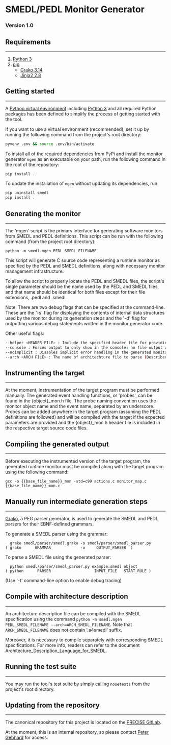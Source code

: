 # SMEDL/PEDL Monitor Generator
### Version 1.0

## Requirements
--------------
1. [Python 3](https://docs.python.org/3/)
2. [pip](https://pip.pypa.io/en/stable/)
    - [Grako 3.14](https://pythonhosted.org/grako/)
    - [Jinja2 2.8](http://jinja.pocoo.org/)

## Getting started
---------------
A [Python virtual environment](https://docs.python.org/3/library/venv.html)
including [Python 3](https://docs.python.org/3/) and all required Python
packages has been defined to simplify the process of getting started with the
tool.

If you want to use a virtual environment (recommended), set it up by running
the following command from the project's root directory:
```sh
pyvenv .env && source .env/bin/activate
```

To install all of the required dependencies from PyPi and install the monitor
generator `mgen` as an executable on your path, run the following command in
the root of the repository:
```sh
pip install .
```

To update the installation of `mgen` without updating its dependencies, run
```sh
pip uninstall smedl
pip install .
```


## Generating the monitor
----------------------
The 'mgen' script is the primary interface for generating software monitors
from SMEDL and PEDL definitions. This script can be run with the following
command (from the project root directory):

`python -m smedl.mgen PEDL_SMEDL_FILENAME`

This script will generate C source code representing a runtime monitor as
specified by the PEDL and SMEDL definitions, along with necessary monitor
management infrastructure.

To allow the script to properly locate the PEDL and SMEDL files, the script's
single parameter should be the name used by the PEDL and SMEDL files, and that
name should be identical for both files except for their file extensions, .pedl
and .smedl.

Note: There are two debug flags that can be specified at the command-line.
These are the '-s' flag for displaying the contents of internal data structures
used by the monitor during its generation steps and the '-d' flag for
outputting various debug statements written in the monitor generator code.

Other useful flags:
  ```sh
  --helper <HEADER FILE> : Include the specified header file for providing helper functions
  --console : Forces output to only show in the console; no file output will be generated
  --noimplicit : Disables implicit error handling in the generated monitor
  --arch <ARCH FILE> : The name of architechture file to parse (Described further below)
  ```


## Instrumenting the target
------------------------
At the moment, instrumentation of the target program must be performed
manually. The generated event handling functions, or 'probes', can be found in
the {object}\_mon.h file. The probe naming convention uses the monitor object
name and the event name, separated by an underscore. Probes can be added
anywhere in the target program (assuming the PEDL definitions are followed) and
will be compiled with the target if the expected parameters are provided and
the {object}\_mon.h header file is included in the respective target source
code files.


## Compiling the generated output
------------------------------
Before executing the instrumented version of the target program, the generated
runtime monitor must be compiled along with the target program using the
following command:

`gcc -o {{base_file_name}}_mon -std=c99 actions.c monitor_map.c {{base_file_name}}_mon.c`


## Manually run intermediate generation steps
------------------------------------------
[Grako](https://pythonhosted.org/grako/), a PEG parser generator, is used to
generate the SMEDL and PEDL parsers for their EBNF-defined grammars.

To generate a SMEDL parser using the grammar:

	  grako smedl/parser/smedl.grako -o smedl/parser/smedl_parser.py
	( grako      GRAMMAR             -o     OUTPUT_PARSER  )

To parse a SMEDL file using the generated parser:

      python smedl/parser/smedl_parser.py example.smedl object
    ( python      PARSER                   INPUT_FILE   START_RULE )

(Use '-t' command-line option to enable debug tracing)

## Compile with architecture description
--------------------------------------

An architecture description file can be compiled with the SMEDL specification
using the command `python -m smedl.mgen PEDL_SMEDL_FILENAME --arch=ARCH_SMEDL_FILENAME`.
Note that `ARCH_SMEDL_FILENAME` does not contain '.a4smedl' suffix.

Moreover, it is necessary to compile separately with corresponding SMEDL
specifications. For more info, readers can refer to the document Architecture_Description_Language_for_SMEDL.

## Running the test suite
--------------------------------------
You may run the tool's test suite by simply calling `nosetests` from the
project's root directory.

## Updating from the repository
----------------------------
The canonical repository for this project is located on the
[PRECISE GitLab](https://gitlab.precise.seas.upenn.edu/pgebhard/smedl).

At the moment, this is an internal repository, so please contact
[Peter Gebhard](pgeb@seas.upenn.edu) for access.
